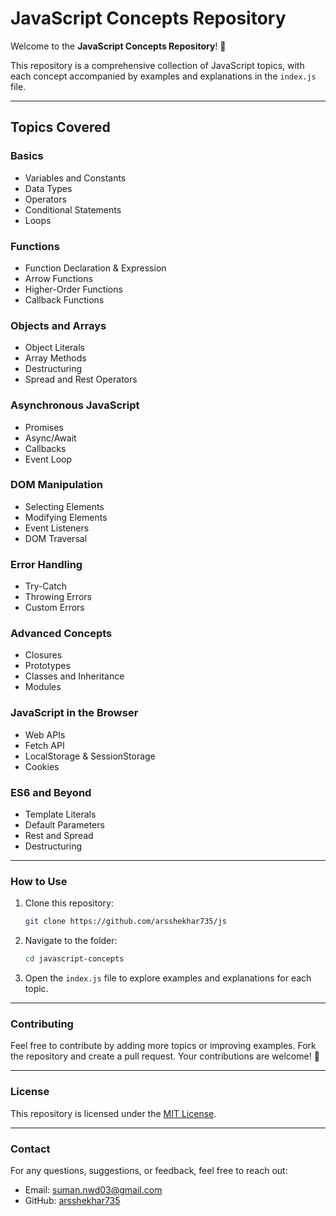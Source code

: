 # JavaScript Concepts Repository

Welcome to the **JavaScript Concepts Repository**! 🎉

This repository is a comprehensive collection of JavaScript topics, with each concept accompanied by examples and explanations in the `index.js` file.

---

## Topics Covered

### Basics
- Variables and Constants
- Data Types
- Operators
- Conditional Statements
- Loops

### Functions
- Function Declaration & Expression
- Arrow Functions
- Higher-Order Functions
- Callback Functions

### Objects and Arrays
- Object Literals
- Array Methods
- Destructuring
- Spread and Rest Operators

### Asynchronous JavaScript
- Promises
- Async/Await
- Callbacks
- Event Loop

### DOM Manipulation
- Selecting Elements
- Modifying Elements
- Event Listeners
- DOM Traversal

### Error Handling
- Try-Catch
- Throwing Errors
- Custom Errors

### Advanced Concepts
- Closures
- Prototypes
- Classes and Inheritance
- Modules

### JavaScript in the Browser
- Web APIs
- Fetch API
- LocalStorage & SessionStorage
- Cookies

### ES6 and Beyond
- Template Literals
- Default Parameters
- Rest and Spread
- Destructuring

---

### How to Use

1. Clone this repository:
   ```bash
   git clone https://github.com/arsshekhar735/js
   ```
2. Navigate to the folder:
   ```bash
   cd javascript-concepts
   ```
3. Open the `index.js` file to explore examples and explanations for each topic.

---

### Contributing
Feel free to contribute by adding more topics or improving examples. Fork the repository and create a pull request. Your contributions are welcome! 🤝

---

### License
This repository is licensed under the [MIT License](LICENSE).

---

### Contact
For any questions, suggestions, or feedback, feel free to reach out:
- Email: suman.nwd03@gmail.com
- GitHub: [arsshekhar735](https://github.com/arsshekhar735)
